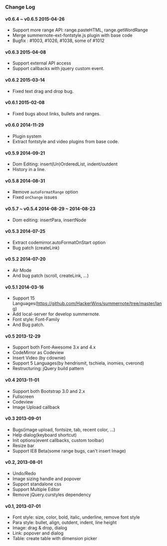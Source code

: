 ### Change Log

#### v0.6.4 ~ v0.6.5 2015-04-26
* Support more range API: range.pasteHTML, range.getWordRange
* Merge summernote-ext-fontstyle.js plugin with base code
* Bugfix : #1003, #1026, #1038, some of #1012

#### v0.6.3 2015-04-08
* Support external API access
* Support callbacks with jquery custom event.

#### v0.6.2 2015-03-14
* Fixed text drag and drop bug.

#### v0.6.1 2015-02-08
* Fixed bugs about links, bullets and ranges.

#### v0.6.0 2014-11-29
* Plugin system
* Extract fontstyle and video plugins from base code.

#### v0.5.9 2014-09-21
* Dom Editing: insert(Un)OrderedList, indent/outdent
* History in a line.

#### v0.5.8 2014-08-31
* Remove `autoFormatRange` option
* Fixed `onChange` issues

#### v0.5.7 ~ v0.5.4 2014-08-29 ~ 2014-08-23
* Dom editing: insertPara, insertNode

#### v0.5.3 2014-07-25
* Extract codemirror.autoFormatOnStart option
* Bug patch (createLink)

#### v0.5.2 2014-07-20
* Air Mode
* And bug patch (scroll, createLink, ...)

#### v0.5.1 2014-03-16
* Support 15 Languages(https://github.com/HackerWins/summernote/tree/master/lang)
* Add local-server for develop summernote.
* Font style: Font-Family
* And Bug patch.

#### v0.5 2013-12-29
* Support both Font-Awesome 3.x and 4.x
* CodeMirror as Codeview
* Insert Video (by cdownie)
* Support 5 Languages(by hendrismit, tschiela, inomies, cverond)
* Restructuring: jQuery build pattern

#### v0.4 2013-11-01
* Support both Bootstrap 3.0 and 2.x
* Fullscreen
* Codeview
* Image Upload callback

#### v0.3 2013-09-01
* Bugs(image upload, fontsize, tab, recent color, ...)
* Help dialog(keyboard shortcut)
* Init options(event callbacks, custom toolbar)
* Resize bar
* Support IE8 Beta(some range bugs, can't insert Image)

#### v0.2, 2013-08-01
* Undo/Redo
* Image sizing handle and popover
* Support standalone css
* Support Multiple Editor
* Remove jQuery.curstyles dependency

#### v0.1, 2013-07-01
* Font style: size, color, bold, italic, underline, remove font style
* Para style: bullet, align, outdent, indent, line height
* Image: drag & drop, dialog
* Link: popover and dialog
* Table: create table with dimension picker
